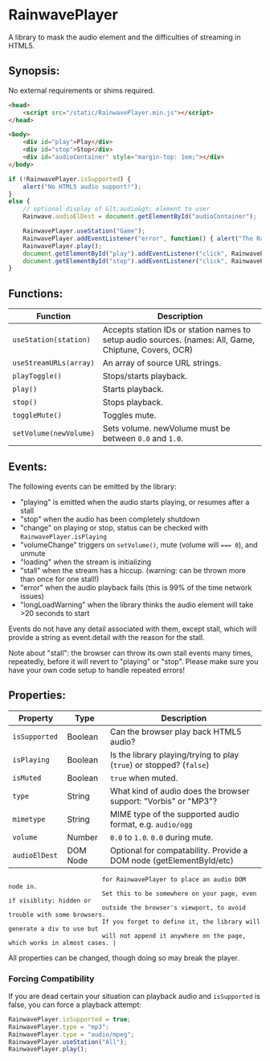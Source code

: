 # RainwavePlayer

A library to mask the audio element and the difficulties of streaming in HTML5.

## Synopsis:

No external requirements or shims required.

```html
<head>
	<script src="/static/RainwavePlayer.min.js"></script>
</head>

<body>
	<div id="play">Play</div>
	<div id="stop">Stop</div>
	<div id="audioContainer" style="margin-top: 1em;"></div>
</body>
```

```javascript
if (!RainwavePlayer.isSupported) {
	alert("No HTML5 audio support!");
}
else {
	// optional display of &lt;audio&gt; element to user
	Rainwave.audioElDest = document.getElementById("audioContainer");

	RainwavePlayer.useStation("Game");
	RainwavePlayer.addEventListener("error", function() { alert("The RainwavePlayer stopped working!") });
	RainwavePlayer.play();
	document.getElementById("play").addEventListener("click", RainwavePlayer.play);
	document.getElementById("stop").addEventListener("click", RainwavePlayer.stop);
}
```

## Functions:

| Function               | Description   |
| ---------------------- | ------------- |
| `useStation(station) ` | Accepts station IDs or station names to setup audio sources. (names: All, Game, Chiptune, Covers, OCR) |
| `useStreamURLs(array)` | An array of source URL strings. |
| `playToggle()        ` | Stops/starts playback. |
| `play()              ` | Starts playback. |
| `stop()              ` | Stops playback. |
| `toggleMute()        ` | Toggles mute. |
| `setVolume(newVolume)` | Sets volume.  newVolume must be between `0.0` and `1.0`. |

## Events:

The following events can be emitted by the library:
* "playing" is emitted when the audio starts playing, or resumes after a stall
* "stop" when the audio has been completely shutdown
* "change" on playing or stop, status can be checked with `RainwavePlayer.isPlaying`
* "volumeChange" triggers on `setVolume()`, mute (volume will `=== 0`), and unmute
* "loading" when the stream is initializing
* "stall" when the stream has a hiccup.  (warning: can be thrown more than once for one stall!)
* "error" when the audio playback fails (this is 99% of the time network issues)
* "longLoadWarning" when the library thinks the audio element will take >20 seconds to start

Events do not have any detail associated with them, except stall, which will provide a string
as event.detail with the reason for the stall.

Note about "stall": the browser can throw its own stall events many times, repeatedly, before
it will revert to "playing" or "stop".  Please make sure you have your own code setup
to handle repeated errors!

## Properties:

| Property       | Type     | Description   |
| -------------- | -------- | ------------- |
| `isSupported ` | Boolean  | Can the browser play back HTML5 audio? |
| `isPlaying   ` | Boolean  | Is the library playing/trying to play (`true`) or stopped? (`false`) |
| `isMuted     ` | Boolean  | `true` when muted. |
| `type        ` | String   | What kind of audio does the browser support: "Vorbis" or "MP3"? |
| `mimetype    ` | String   | MIME type of the supported audio format, e.g. `audio/ogg` |
| `volume      ` | Number   | `0.0` to `1.0`. `0.0` during mute. |
| `audioElDest ` | DOM Node | Optional for compatability.  Provide a DOM node (getElementById/etc)
                              for RainwavePlayer to place an audio DOM node in.
                              Set this to be somewhere on your page, even if visiblity: hidden or
                              outside the browser's viewport, to avoid trouble with some browsers.
                              If you forget to define it, the library will generate a div to use but
                              will not append it anywhere on the page, which works in almost cases. |

All properties can be changed, though doing so may break the player.

### Forcing Compatibility

If you are dead certain your situation can playback audio and `isSupported` is false, you can
force a playback attempt:

```javascript
RainwavePlayer.isSupported = true;
RainwavePlayer.type = "mp3";
RainwavePlayer.type = "audio/mpeg";
RainwavePlayer.useStation("All");
RainwavePlayer.play();
```